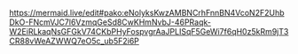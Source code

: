 https://mermaid.live/edit#pako:eNolyksKwzAMBNCrhFnnBN4VcoN2F2UhbDkO-FNcmVJC7l6VzmqGeSd8CwKHmNvbJ-46PRaqk-W2EiRLkaqNsGFGkV74CKbPHyFospvgrAaJPLISqF5GeWi7f6qH0z5kRm9jT3CR88vWeAZWWQ7eO5c_ub5F2i6P